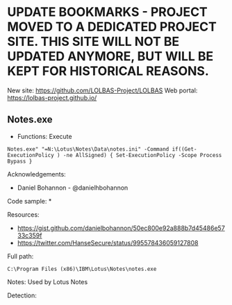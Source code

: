 # UPDATE BOOKMARKS - PROJECT MOVED TO A DEDICATED PROJECT SITE. THIS SITE WILL NOT BE UPDATED ANYMORE, BUT WILL BE KEPT FOR HISTORICAL REASONS.
New site: https://github.com/LOLBAS-Project/LOLBAS
Web portal: https://lolbas-project.github.io/ 
## Notes.exe

* Functions: Execute

```
Notes.exe" "=N:\Lotus\Notes\Data\notes.ini" -Command if((Get-ExecutionPolicy ) -ne AllSigned) { Set-ExecutionPolicy -Scope Process Bypass } 
```

Acknowledgements:
* Daniel Bohannon - @danielhbohannon   

Code sample:
*

Resources:
* https://gist.github.com/danielbohannon/50ec800e92a888b7d45486e5733c359f
* https://twitter.com/HanseSecure/status/995578436059127808


Full path:
```
C:\Program Files (x86)\IBM\Lotus\Notes\notes.exe    
```

Notes:
Used by Lotus Notes


Detection:

 
